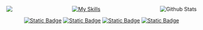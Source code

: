 <p align="center">
<img align='left' src="https://github-readme-stats.vercel.app/api?username=nicolleramos&show_icons=true&title_color=FFFFFF&text_color=FFFFFF&icon_color=FFFFFF&bg_color=0D1017&cache_seconds=2300&hide_border=true">
  
<img
        align="right"
        src="https://github-readme-stats.vercel.app/api/top-langs/?username=beatrizmaiads&show_icons=true&title_color=FFFFFF&text_color=FFFFFF&icon_color=FFFFFF&bg_color=0D1017&cache_seconds=2300&hide_border=true"
        alt="Github Stats"
      />
</p>

<div align="center">
  
[![My Skills](https://skillicons.dev/icons?i=py,r,mysql,postgres,sqlite,nodejs,ts,js,html,css,php,cpp,anaconda,git,vscode)](https://skillicons.dev)
</div>

<div align="center">

[![Static Badge](https://img.shields.io/badge/website-black)]()
[![Static Badge](https://img.shields.io/badge/twitter-black)]()
[![Static Badge](https://img.shields.io/badge/linkedin-black)]()
[![Static Badge](https://img.shields.io/badge/instagram-black)]()
</div>
